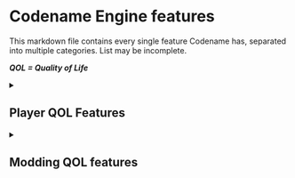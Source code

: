 # Codename Engine features
This markdown file contains every single feature Codename has, separated into multiple categories. List may be incomplete.

_**QOL = Quality of Life**_

<details>
  <summary><h2>Player QOL Features</h2></summary>

- New input system
- New accuracy and misses system, added to fix the base game UI.
- New options, including:
    - Controls rebinds (for P1 and P2)
    - Downscroll
    - Ghost Tapping
- Opponent & Co-op modes
- Memory optimisation (most of the game runs < 500mb)
    - Usage of [flxanimate](https://github.com/Dot-Stuff/flxanimate) on big sprites, such as Girlfriend to save memory.
    - You can further optimize it on certain stages by enabling `Low Memory Mode` in `Options > Appearance`.
- New volume change SFX (no more loud flixel beep, customizable)
- New FPS counter allowing you to see advanced info by pressing F3 (infos can be selected and copied too when in advanced).
- Simple but advanced modding system (press TAB on main menu)
- **Windows only:**
    - (Windows) FNF is no longer blurry on 125-150% DPI
    - FNF auto fixes audio on state change when you plug in/out your headphones.
    - FNF auto applies dark titlebar
- **Week 7 included** with softcoded cutscenes (no MP4)
- Auto updating: Once the engine updates, a prompt will be available at launch. If you accept to update, the engine will auto install the newest version. All of the following update files will be downloaded from the GitHub releases:
    - `Update-Windows.exe` - Containing the latest Windows executable. (~60mb)
    - `Update-Assets.zip` - Every asset change from the latest version to the newest. If upgrading from even older version, all of the `Update-Assets.zip` files for the versions in between and the latest one will be downloaded.
</details>

<details>
    <summary><h2>Modding QOL features</h2></summary>

- New assets and scripting management - **Applies both to the `assets` folder and mods.**
    - Support for `hscript-improved`, a fork made to allow HScript to push modding even further
        - Allows for imports
        - Allows for public variables (variables shared between every script in a ScriptPack such as a song scripts)
        - Allows for static variables (variabels shared between every single script ran in this mod)
        - Allows you to use for example `boyfriend` instead of `PlayState.boyfriend` or `game.boyfriend`, for smaller and easier to comprehend code.
        - Allows you to use `@:bypassAccessor`
        - Allows you to use maps
    - Usage of XML files for Characters instead of hardcoding them.
        - Animation names, prefixes, indices, etc... can be set in the XML without an additional line of code.
        - Offsets are automatically fixed. That means changes such as scaling, rotation, and playing as an opponent character wont break them.
    - Entirely new song structure (`songs/name/`)
        - Usage of `meta.json`, which allows you to synchronize data between charts and the Freeplay menu.
            - Charts can use their own by specifying `meta` in the JSON (Codename charts only)
        - Charts are now located in `songs/name/charts/`, and are named after the difficulty `hard.json` instead of `name-hard.json`
            - Difficulties are auto-detected in case they aren't specified in the `meta.json` file.
        - Scripts are located in `songs/name/scripts/`, and only applies to the current song.
            - Script that applies on every song are located in `data/charts/`.
        - Song files are now located in `songs/name/song/`. They still follow their `Inst.ogg` and `Voices.ogg` names.
            - Inst/Voices for custom difficulties can be set by naming those files `Inst-difficulty.ogg` and/or `Voices-difficulty.ogg`.
            - Song length limits
    - Usage of XML files for stages. XMLs can:
        - Change camera zooms, camera offsets, etc...
        - Add elements to the stage and
            - Position them
            - Add animations
            - Change their scale
            - Change their scrollfactor
            - Change their zoomfactor
            - Turn on/off their antialiasing (on by default)
            - Change additional properties via child nodes.
        - Change boyfriend, girlfriend and dad's info
            - Moving the `<boyfriend />`, `<girlfriend />` and `<dad />` nodes will move them in the layers
            - Adding x and y attributes to them will change their position
            - You can add positioning for custom characters by adding `<character name="name" />`
    - Usage of XML files for weeks.
        - Characters are located in `data/weeks/characters`.
        - Weeks are located in `data/weeks/weeks/`
        - If you need to rearrange the weeks in-game, you can use the `data/weeks/weeks.txt` file.
	- Editors for Charts and Characters (Stage coming soon)
		- Undos/Redos supported
		- Warning on closing unsaved work
		- Clean UI (for ocd freaks)
		- Mature Chart editor (Character editor rework soon)
		- Features not found in other editors!
    - Every single state & substate can be modified via HScript (`data/states/StateName.hx`)
- **Instances launched via `lime test windows` will automatically use assets from source.**
- Modcharting features powered by [FunkinModchart](https://lib.haxe.org/p/funkin-modchart/).
</details>
